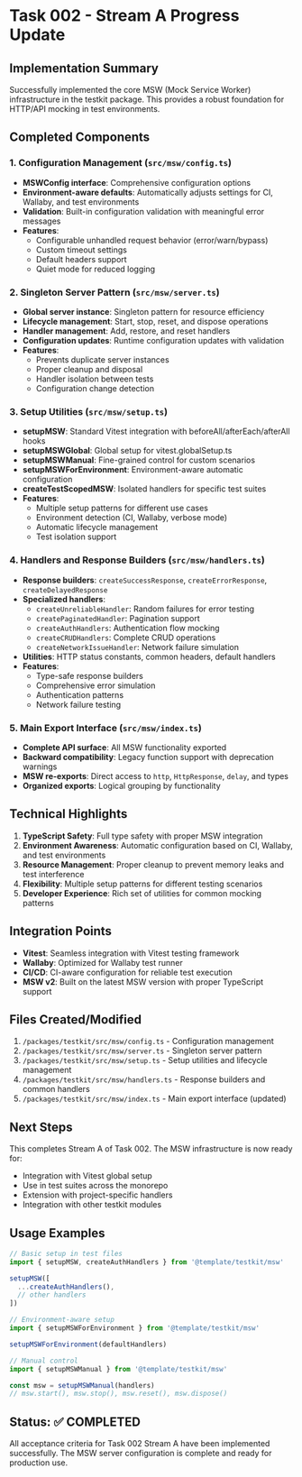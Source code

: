 # Task 002 - Stream A Progress Update

## Implementation Summary

Successfully implemented the core MSW (Mock Service Worker) infrastructure in
the testkit package. This provides a robust foundation for HTTP/API mocking in
test environments.

## Completed Components

### 1. Configuration Management (`src/msw/config.ts`)

- **MSWConfig interface**: Comprehensive configuration options
- **Environment-aware defaults**: Automatically adjusts settings for CI,
  Wallaby, and test environments
- **Validation**: Built-in configuration validation with meaningful error
  messages
- **Features**:
  - Configurable unhandled request behavior (error/warn/bypass)
  - Custom timeout settings
  - Default headers support
  - Quiet mode for reduced logging

### 2. Singleton Server Pattern (`src/msw/server.ts`)

- **Global server instance**: Singleton pattern for resource efficiency
- **Lifecycle management**: Start, stop, reset, and dispose operations
- **Handler management**: Add, restore, and reset handlers
- **Configuration updates**: Runtime configuration updates with validation
- **Features**:
  - Prevents duplicate server instances
  - Proper cleanup and disposal
  - Handler isolation between tests
  - Configuration change detection

### 3. Setup Utilities (`src/msw/setup.ts`)

- **setupMSW**: Standard Vitest integration with beforeAll/afterEach/afterAll
  hooks
- **setupMSWGlobal**: Global setup for vitest.globalSetup.ts
- **setupMSWManual**: Fine-grained control for custom scenarios
- **setupMSWForEnvironment**: Environment-aware automatic configuration
- **createTestScopedMSW**: Isolated handlers for specific test suites
- **Features**:
  - Multiple setup patterns for different use cases
  - Environment detection (CI, Wallaby, verbose mode)
  - Automatic lifecycle management
  - Test isolation support

### 4. Handlers and Response Builders (`src/msw/handlers.ts`)

- **Response builders**: `createSuccessResponse`, `createErrorResponse`,
  `createDelayedResponse`
- **Specialized handlers**:
  - `createUnreliableHandler`: Random failures for error testing
  - `createPaginatedHandler`: Pagination support
  - `createAuthHandlers`: Authentication flow mocking
  - `createCRUDHandlers`: Complete CRUD operations
  - `createNetworkIssueHandler`: Network failure simulation
- **Utilities**: HTTP status constants, common headers, default handlers
- **Features**:
  - Type-safe response builders
  - Comprehensive error simulation
  - Authentication patterns
  - Network failure testing

### 5. Main Export Interface (`src/msw/index.ts`)

- **Complete API surface**: All MSW functionality exported
- **Backward compatibility**: Legacy function support with deprecation warnings
- **MSW re-exports**: Direct access to `http`, `HttpResponse`, `delay`, and
  types
- **Organized exports**: Logical grouping by functionality

## Technical Highlights

1. **TypeScript Safety**: Full type safety with proper MSW integration
2. **Environment Awareness**: Automatic configuration based on CI, Wallaby, and
   test environments
3. **Resource Management**: Proper cleanup to prevent memory leaks and test
   interference
4. **Flexibility**: Multiple setup patterns for different testing scenarios
5. **Developer Experience**: Rich set of utilities for common mocking patterns

## Integration Points

- **Vitest**: Seamless integration with Vitest testing framework
- **Wallaby**: Optimized for Wallaby test runner
- **CI/CD**: CI-aware configuration for reliable test execution
- **MSW v2**: Built on the latest MSW version with proper TypeScript support

## Files Created/Modified

1. `/packages/testkit/src/msw/config.ts` - Configuration management
2. `/packages/testkit/src/msw/server.ts` - Singleton server pattern
3. `/packages/testkit/src/msw/setup.ts` - Setup utilities and lifecycle
   management
4. `/packages/testkit/src/msw/handlers.ts` - Response builders and common
   handlers
5. `/packages/testkit/src/msw/index.ts` - Main export interface (updated)

## Next Steps

This completes Stream A of Task 002. The MSW infrastructure is now ready for:

- Integration with Vitest global setup
- Use in test suites across the monorepo
- Extension with project-specific handlers
- Integration with other testkit modules

## Usage Examples

```typescript
// Basic setup in test files
import { setupMSW, createAuthHandlers } from '@template/testkit/msw'

setupMSW([
  ...createAuthHandlers(),
  // other handlers
])

// Environment-aware setup
import { setupMSWForEnvironment } from '@template/testkit/msw'

setupMSWForEnvironment(defaultHandlers)

// Manual control
import { setupMSWManual } from '@template/testkit/msw'

const msw = setupMSWManual(handlers)
// msw.start(), msw.stop(), msw.reset(), msw.dispose()
```

## Status: ✅ COMPLETED

All acceptance criteria for Task 002 Stream A have been implemented
successfully. The MSW server configuration is complete and ready for production
use.
